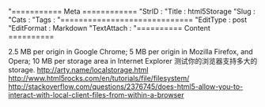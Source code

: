 "=========== Meta ============
"StrID : 
"Title : html5Storage
"Slug  : 
"Cats  : 
"Tags  : 
"=============================
"EditType   : post
"EditFormat : Markdown
"TextAttach : 
"========== Content ==========


2.5 MB per origin in Google Chrome; 5 MB per origin in Mozilla Firefox, and Opera; 10 MB per storage area in Internet Explorer
测试你的浏览器支持多大的storage.
http://arty.name/localstorage.html
http://www.html5rocks.com/en/tutorials/file/filesystem/
http://stackoverflow.com/questions/2376745/does-html5-allow-you-to-interact-with-local-client-files-from-within-a-browser
